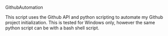 GithubAutomation 

This script uses the Github API and python scripting to automate my Github project initialization.
This is tested for Windows only, however the same python script can be with a bash shell script.
